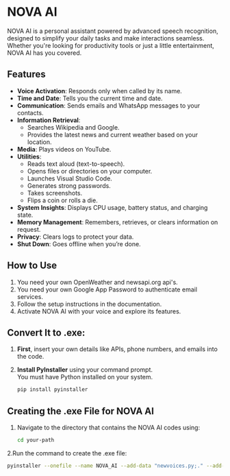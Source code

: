 # NOVA AI  

NOVA AI is a personal assistant powered by advanced speech recognition, designed to simplify your daily tasks and make interactions seamless. Whether you're looking for productivity tools or just a little entertainment, NOVA AI has you covered.  

## Features  

- **Voice Activation**: Responds only when called by its name.  
- **Time and Date**: Tells you the current time and date.  
- **Communication**: Sends emails and WhatsApp messages to your contacts.  
- **Information Retrieval**:  
  - Searches Wikipedia and Google.  
  - Provides the latest news and current weather based on your location.  
- **Media**: Plays videos on YouTube.  
- **Utilities**:  
  - Reads text aloud (text-to-speech).  
  - Opens files or directories on your computer.  
  - Launches Visual Studio Code.  
  - Generates strong passwords.  
  - Takes screenshots.  
  - Flips a coin or rolls a die.  
- **System Insights**: Displays CPU usage, battery status, and charging state.  
- **Memory Management**: Remembers, retrieves, or clears information on request.  
- **Privacy**: Clears logs to protect your data.  
- **Shut Down**: Goes offline when you’re done.  

## How to Use  

1. You need your own OpenWeather and newsapi.org api's.
2. You need your own Google App Password to authenticate email services. 
3. Follow the setup instructions in the documentation.  
4. Activate NOVA AI with your voice and explore its features.  

## Convert It to .exe:

1. **First**, insert your own details like APIs, phone numbers, and emails into the code.

2. **Install PyInstaller** using your command prompt.  
   You must have Python installed on your system.

   ```bash
   pip install pyinstaller

## Creating the .exe File for NOVA AI

1. Navigate to the directory that contains the NOVA AI codes using:

   ```bash
   cd your-path

2.Run the command to create the .exe file:
  ```bash
  pyinstaller --onefile --name NOVA_AI --add-data "newvoices.py;." --add-data "secrets.py;." "NOVA AI.py"
